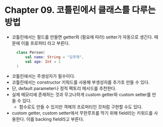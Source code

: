 # Chapter 09. 코틀린에서 클래스를 다루는 방법

- 코틀린에서는 필드를 만들면 getter와 (필요에 따라) setter가 자동으로 생긴다. 때문에 이를 프로퍼티 라고 부른다.
  ```kotlin
    class Person(
        val name: String = "김주혁",
        val age: Int = 1
    )
   ```
- 코틀린에서는 주생성자가 필수이다.
- 코틀린에서는 constructor 키워드를 사용해 부생성자를 추가호 만들 수 있다.
- 단, default parameter나 정적 팩토리 메서드를 추천한다.
- 실제 메모리에 존재하는 것과 무고나하게 custom getter와 custom setter를 만들 수 있다.
  - 함수로도 만들 수 있지만 객체의 프로퍼티인 것처럼 구현할 수도 있다.
- custom getter, custom setter에서 무한루프를 막기 위해 field라는 키워드를 사용한다. 이를 backing field라고 부른다.